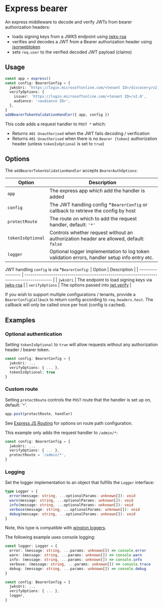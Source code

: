 # Express bearer

An express middleware to decode and verify JWTs from bearer authorization headers:

- loads signing keys from a JWKS endpoint using [jwks-rsa](https://github.com/auth0/node-jwks-rsa#readme)
- verifies and decodes a JWT from a Bearer authorization header using [jsonwebtoken](https://github.com/auth0/node-jsonwebtoken#jwtverifytoken-secretorpublickey-options-callback)
- sets `req.user` to the verified decoded JWT payload (claims)

## Usage

```ts
const app = express()
const config: BearerConfig = {
  jwksUri: 'https://login.microsoftonline.com/<tenant ID>/discovery/v2.0/keys',
  verifyOptions: {
    issuer: 'https://login.microsoftonline.com/<tenant ID>/v2.0',
    audience: '<audience ID>',
  },
}
addBearerTokenValidationHandler({ app, config })
```

This code adds a request handler to `POST *` which:

- Returns `401 Unauthorised` when the JWT fails decoding / verification
- Returns `401 Unauthorised` when there is no `Bearer {token}` authorization header (unless `tokenIsOptional` is set to `true`)

## Options

The `addBearerTokenValidationHandler` accepts `BearerAuthOptions`:

| Option            | Description                                                                                  |
| ----------------- | -------------------------------------------------------------------------------------------- |
| `app`             | The express app which add the handler is added                                               |
| `config`          | The JWT handling config \*`BearerConfig` or callback to retrieve the config by host          |
| `protectRoute`    | The route on which to add the request handler, default: `'*'`                                |
| `tokenIsOptional` | Controls whether request without an authorization header are allowed, default: `false`       |
| `logger`          | Optional logger implementation to log token validation errors, handler setup info entry etc. |

JWT handling `config` is via \*`BearerConfig`:
| Option | Description |
| ----------------- | -------------------------------------------------------------------------------------------- |
| `jwksUri` | The endpoint to load signing keys via [jwks-rsa](https://github.com/auth0/node-jwks-rsa#readme) |
| `verifyOptions` | The options passed into [jwt.verify](https://github.com/auth0/node-jsonwebtoken#jwtverifytoken-secretorpublickey-options-callback) |

If you wish to support multiple configurations / tenants, provide a `BearerConfigCallback` to return config according to `req.headers.host`. The callback will only be called once per host (config is cached).

## Examples

### Optional authentication

Setting `tokenIsOptional` to `true` will allow requests without any authorization header / bearer token.

```ts
const config: BearerConfig = {
  jwksUri: ..,
  verifyOptions: { ... },
  tokenIsOptional: true
}
```

### Custom route

Setting `protectRoute` controls the `POST` route that the handler is set up on, default: '`*`'.

```ts
app.post(protectRoute, handler)
```

See [Express JS Routing](http://expressjs.com/en/guide/routing.html) for options on route path configuration.

This example only adds the request handler to `/admin/*`:

```ts
const config: BearerConfig = {
  jwksUri: ..,
  verifyOptions: { ... },
  protectRoute = '/admin/*',
}
```

### Logging

Set the logger implementation to an object that fulfills the `Logger` interface:

```ts
type Logger = {
  error(message: string, ...optionalParams: unknown[]): void
  warn(message: string, ...optionalParams: unknown[]): void
  info(message: string, ...optionalParams: unknown[]): void
  verbose(message: string, ...optionalParams: unknown[]): void
  debug(message: string, ...optionalParams: unknown[]): void
}
```

Note, this type is compatible with [winston loggers](https://github.com/winstonjs/winston).

The following example uses console logging:

```ts
const logger: Logger = {
  error: (message: string, ...params: unknown[]) => console.error
  warn: (message: string, ...params: unknown[]) => console.warn
  info: (message: string, ...params: unknown[]) => console.info
  verbose: (message: string, ...params: unknown[]) => console.trace
  debug: (message: string, ...params: unknown[]) => console.debug
}

const config: BearerConfig = {
  jwksUri: ..,
  verifyOptions: { ... },
  logger,
}
```
